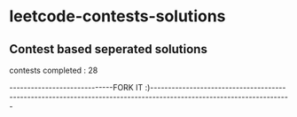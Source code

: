 # leetcode-contests-solutions

## Contest based seperated solutions

contests completed : 28

----------*----------*---------FORK IT :)----------*----------*------------*---------*----------*--------*---------*---------*----------*--------*---------*--------*-----
